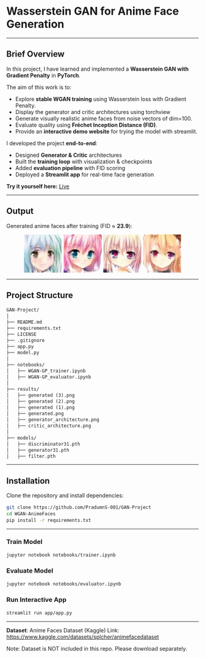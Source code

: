 # Wasserstein GAN for Anime Face Generation  

---

## Brief Overview  
In this project, I have learned and implemented a **Wasserstein GAN with Gradient Penalty** in **PyTorch**. 

The aim of this work is to:  
- Explore **stable WGAN training** using Wasserstein loss with Gradient Penalty.
- Display the generator and critic architectures using torchview  
- Generate visually realistic anime faces from noise vectors of dim=100.  
- Evaluate quality using **Fréchet Inception Distance (FID)**.  
- Provide an **interactive demo website** for trying the model with streamlit.  

I developed the project **end-to-end**:  
- Designed **Generator & Critic** architectures  
- Built the **training loop** with visualization & checkpoints  
- Added **evaluation pipeline** with FID scoring  
- Deployed a **Streamlit app** for real-time face generation  

**Try it yourself here:** [Live](https://gan-project-nnhsdcg9tofer4mjtiuusm.streamlit.app/)  

---

##  Output  

Generated anime faces after training (FID ≈ **23.9**):  

<p align="center">
  <img src="results/generated (3).png" width="100"/>
  <img src="results/generated (2).png" width="100"/>
  <img src="results/generated (1).png" width="100"/>
  <img src="results/generated.png" width="100"/>
</p>  

---

## Project Structure 
``` 
GAN-Project/
│
├── README.md
├── requirements.txt
├── LICENSE
├── .gitignore
├── app.py
├── model.py
│
├── notebooks/
│   ├── WGAN-GP_trainer.ipynb
│   ├── WGAN-GP_evaluator.ipynb
│
├── results/
│   ├── generated (3).png
│   ├── generated (2).png
│   ├── generated (1).png
│   ├── generated.png
│   ├── generator_architecture.png
│   ├── critic_architecture.png
│
├── models/
│   ├── discriminator31.pth
│   ├── generator31.pth
│   ├── filter.pth
```
---

## Installation  

Clone the repository and install dependencies:  

```bash
git clone https://github.com/PradumnS-001/GAN-Project
cd WGAN-AnimeFaces
pip install -r requirements.txt
```
---

### Train Model
```bash
jupyter notebook notebooks/trainer.ipynb
```
### Evaluate Model
```bash
jupyter notebook notebooks/evaluator.ipynb
```
### Run Interactive App
```bash
streamlit run app/app.py
```
---
**Dataset**: Anime Faces Dataset (Kaggle)
Link: https://www.kaggle.com/datasets/splcher/animefacedataset

Note: Dataset is NOT included in this repo. Please download separately.

